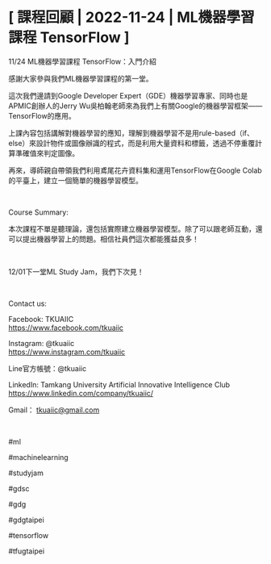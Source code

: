 # [ 課程回顧 | 2022-11-24 | ML機器學習課程 TensorFlow ]

11/24 ML機器學習課程 TensorFlow：入門介紹

感謝大家參與我們ML機器學習課程的第一堂。

這次我們邊請到Google Developer Expert（GDE）機器學習專家、同時也是APMIC創辦人的Jerry Wu吳柏翰老師來為我們上有關Google的機器學習框架——TensorFlow的應用。

上課內容包括講解對機器學習的應知，理解到機器學習不是用rule-based（if、else）來設計物件或圖像辦識的程式，而是利用大量資料和標籤，透過不停重覆計算準確值來判定圖像。

再來，導師親自帶領我們利用鳶尾花卉資料集和運用TensorFlow在Google Colab的平臺上，建立一個簡單的機器學習模型。

&nbsp;

Course Summary:

本次課程不單是聽理論，還包括實際建立機器學習模型。除了可以跟老師互動，還可以提出機器學習上的問題。相信社員們這次都能獲益良多！

&nbsp;

12/01下一堂ML Study Jam，我們下次見！

&nbsp;

Contact us:

Facebook: TKUAIIC <br />https://www.facebook.com/tkuaiic

Instagram: @tkuaiic <br />https://www.instagram.com/tkuaiic

Line官方帳號：@tkuaiic

LinkedIn: Tamkang University Artificial Innovative Intelligence Club <br />https://www.linkedin.com/company/tkuaiic/

Gmail： <tkuaiic@gmail.com>

&nbsp;

\#ml

\#machinelearning

\#studyjam

\#gdsc

\#gdg

\#gdgtaipei

\#tensorflow

\#tfugtaipei
